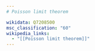 ```yaml
---
# Poisson limit theorem

wikidata: Q7208500
msc_classification: "60"
wikipedia_links:
  - "[[Poisson limit theorem]]"
---
```

